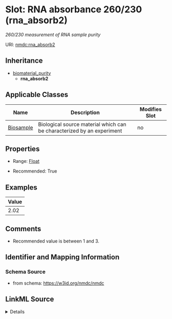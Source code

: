 # Slot: RNA absorbance 260/230 (rna_absorb2)


_260/230 measurement of RNA sample purity_



URI: [nmdc:rna_absorb2](https://w3id.org/nmdc/rna_absorb2)




## Inheritance

* [biomaterial_purity](biomaterial_purity.md)
    * **rna_absorb2**





## Applicable Classes

| Name | Description | Modifies Slot |
| --- | --- | --- |
[Biosample](Biosample.md) | Biological source material which can be characterized by an experiment |  no  |







## Properties

* Range: [Float](Float.md)

* Recommended: True






## Examples

| Value |
| --- |
| 2.02 |

## Comments

* Recommended value is between 1 and 3.

## Identifier and Mapping Information







### Schema Source


* from schema: https://w3id.org/nmdc/nmdc




## LinkML Source

<details>
```yaml
name: rna_absorb2
description: 260/230 measurement of RNA sample purity
title: RNA absorbance 260/230
comments:
- Recommended value is between 1 and 3.
examples:
- value: '2.02'
from_schema: https://w3id.org/nmdc/nmdc
rank: 8
is_a: biomaterial_purity
string_serialization: '{float}'
domain: ProcessedSample
alias: rna_absorb2
domain_of:
- Biosample
slot_group: JGI-Metatranscriptomics
range: float
recommended: true

```
</details>